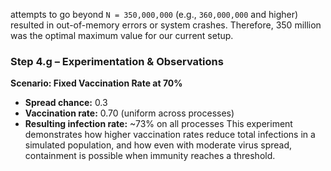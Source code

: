 attempts to go beyond `N = 350,000,000` (e.g., `360,000,000` and higher) resulted in out-of-memory errors or system crashes. Therefore, 350 million was the optimal maximum value for our current setup.

### Step 4.g – Experimentation & Observations
**Scenario: Fixed Vaccination Rate at 70%**

- **Spread chance:** 0.3
- **Vaccination rate:** 0.70 (uniform across processes)
- **Resulting infection rate:** ~73% on all processes
This experiment demonstrates how higher vaccination rates reduce total infections in a simulated population, and how even with moderate virus spread, containment is possible when immunity reaches a threshold.